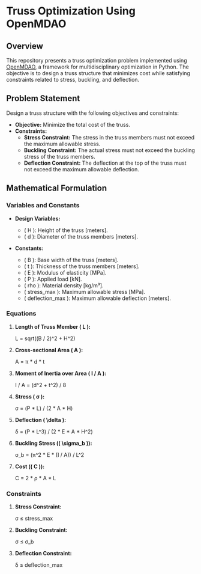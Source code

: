 # Truss Optimization Using OpenMDAO

## Overview

This repository presents a truss optimization problem implemented using [OpenMDAO](https://openmdao.org/), a framework for multidisciplinary optimization in Python. The objective is to design a truss structure that minimizes cost while satisfying constraints related to stress, buckling, and deflection.


## Problem Statement

Design a truss structure with the following objectives and constraints:

- **Objective:** Minimize the total cost of the truss.
- **Constraints:**
  - **Stress Constraint:** The stress in the truss members must not exceed the maximum allowable stress.
  - **Buckling Constraint:** The actual stress must not exceed the buckling stress of the truss members.
  - **Deflection Constraint:** The deflection at the top of the truss must not exceed the maximum allowable deflection.

## Mathematical Formulation

### Variables and Constants

- **Design Variables:**
  - \( H \): Height of the truss [meters].
  - \( d \): Diameter of the truss members [meters].
  
- **Constants:**
  - \( B  \): Base width of the truss [meters].
  - \( t \): Thickness of the truss members [meters].
  - \( E  \): Modulus of elasticity [MPa].
  - \( P \): Applied load [kN].
  - \( rho  \): Material density [kg/m³].
  - \( stress\_max \): Maximum allowable stress [MPa].
  - \( deflection\_max \): Maximum allowable deflection [meters].

### Equations

1. **Length of Truss Member ( L ):**

      L = sqrt((B / 2)^2 + H^2)

2. **Cross-sectional Area ( A ):**
   
      A = π * d * t

3. **Moment of Inertia over Area ( I / A ):**

      I / A = (d^2 + t^2) / 8

4. **Stress ( σ ):**
   
      σ = (P * L) / (2 * A * H)

5. **Deflection ( \delta ):**

      δ = (P * L^3) / (2 * E * A * H^2)

6. **Buckling Stress (\( \sigma_b \)):**
   
      σ_b = (π^2 * E * (I / A)) / L^2

7. **Cost (\( C \)):**

      C = 2 * ρ * A * L

### Constraints

1. **Stress Constraint:**

      σ ≤ stress_max

2. **Buckling Constraint:**

      σ ≤ σ_b

3. **Deflection Constraint:**

      δ ≤ deflection_max















